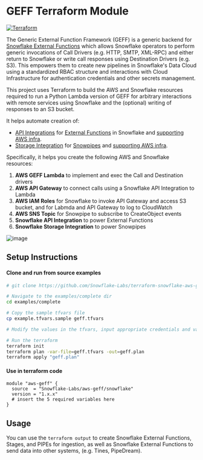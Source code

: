 # GEFF Terraform Module

[![Terraform](https://github.com/Snowflake-Labs/terraform-snowflake-aws-geff/actions/workflows/terraform.yml/badge.svg?branch=main)](https://github.com/Snowflake-Labs/terraform-snowflake-aws-geff/actions/workflows/terraform.yml)

The Generic External Function Framework (GEFF) is a generic backend for [Snowflake External Functions](https://docs.snowflake.com/en/sql-reference/external-functions-introduction.html) which allows Snowflake operators to perform generic invocations of Call Drivers (e.g. HTTP, SMTP, XML-RPC) and either return to Snowflake or write call responses using Destination Drivers (e.g. S3). This empowers them to create new pipelines in Snowflake's Data Cloud using a standardized RBAC structure and interactions with Cloud Infrastructure for authentication credentials and other secrets management.

This project uses Terraform to build the AWS and Snowflake resources required to run a Python Lambda version of GEFF for arbitrary interactions with remote services using Snowflake and the (optional) writing of responses to an S3 bucket.

It helps automate creation of:
- [API Integrations](https://docs.snowflake.com/en/sql-reference/sql/create-api-integration.html) for [External Functions](https://docs.snowflake.com/en/sql-reference/sql/create-external-function.html) in Snowflake and [supporting AWS infra](https://docs.snowflake.com/en/sql-reference/external-functions-creating-aws-ui.html).
- [Storage Integration](https://docs.snowflake.com/en/sql-reference/sql/create-storage-integration.html) for [Snowpipes](https://docs.snowflake.com/en/sql-reference/sql/create-pipe.html) and [supporting AWS infra](https://docs.snowflake.com/en/user-guide/data-load-snowpipe-auto-s3.html).

Specifically, it helps you create the following AWS and Snowflake resources:

1. **AWS GEFF Lambda** to implement and exec the Call and Destination drivers
1. **AWS API Gateway** to connect calls using a Snowflake API Integration to Lambda
1. **AWS IAM Roles** for Snowflake to invoke API Gateway and access S3 bucket, and for Labmda and API Gateway to log to CloudWatch
1. **AWS SNS Topic** for Snowpipe to subscribe to CreateObject events
1. **Snowflake API Integration** to power External Functions
1. **Snowflake Storage Integration** to power Snowpipes

![image](https://user-images.githubusercontent.com/72515998/125895344-dfb554a3-d574-4b4c-a8bb-e89cc9a20e10.png)

## Setup Instructions

#### Clone and run from source examples

```bash
# git clone https://github.com/Snowflake-Labs/terraform-snowflake-aws-geff.git

# Navigate to the examples/complete dir
cd examples/complete

# Copy the sample tfvars file
cp example.tfvars.sample geff.tfvars

# Modify the values in the tfvars, input appropriate credentials and values per your environment.

# Run the terraform
terraform init
terraform plan -var-file=geff.tfvars -out=geff.plan
terraform apply "geff.plan"
```

#### Use in terraform code

```hcl
module "aws-geff" {
  source  = "Snowflake-Labs/aws-geff/snowflake"
  version = "1.x.x"
  # insert the 5 required variables here
}
```

## Usage

You can use the `terraform output` to create Snowflake External Functions, Stages, and PIPEs for ingestion, as well as Snowflake External Functions to send data into other systems, (e.g. Tines, PipeDream).
